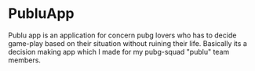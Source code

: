 # PubluApp

Publu app is an application for concern pubg lovers who has to decide game-play based on their situation without ruining their life. Basically its a decision making app which I made for my pubg-squad "publu" team members.
